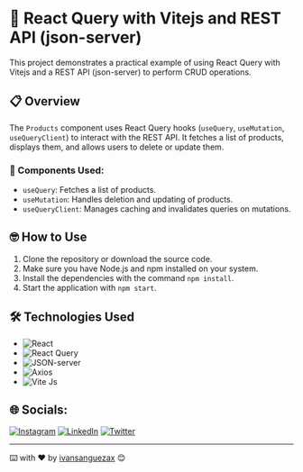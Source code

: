 # 🚀 React Query with Vitejs and REST API (json-server)
This project demonstrates a practical example of using React Query with Vitejs and a REST API (json-server) to perform CRUD operations.

## 📋 Overview

The `Products` component uses React Query hooks (`useQuery`, `useMutation`, `useQueryClient`) to interact with the REST API. It fetches a list of products, displays them, and allows users to delete or update them.

### 🧩 Components Used:

- `useQuery`: Fetches a list of products.
- `useMutation`: Handles deletion and updating of products.
- `useQueryClient`: Manages caching and invalidates queries on mutations.

## 🤓 How to Use

1. Clone the repository or download the source code.
2. Make sure you have Node.js and npm installed on your system.
3. Install the dependencies with the command `npm install`.
4. Start the application with `npm start`.

## 🛠️ Technologies Used

- ![React](https://img.shields.io/badge/React-%2320232a.svg?style=flat&logo=react&logoColor=%2361DAFB)
- ![React Query](https://img.shields.io/badge/React%20Query-%23000000.svg?style=flat)
- ![JSON-server](https://img.shields.io/badge/JSON%20server-%23000000.svg?style=flat)
- ![Axios](https://img.shields.io/badge/Axios-%23000000.svg?style=flat)
- ![Vite Js](https://img.shields.io/badge/Vite%20Js-%230646F0.svg?style=flat&logo=vite&logoColor=white)


## 🌐 Socials:
[![Instagram](https://img.shields.io/badge/Instagram-%23E4405F.svg?logo=Instagram&logoColor=white)](https://instagram.com/ivansanguezax) [![LinkedIn](https://img.shields.io/badge/LinkedIn-%230077B5.svg?logo=linkedin&logoColor=white)](https://linkedin.com/in/ivansanguezax) [![Twitter](https://img.shields.io/badge/Twitter-%231DA1F2.svg?logo=Twitter&logoColor=white)](https://twitter.com/ivansanguezax) 

---
⌨️ with ❤️ by [ivansanguezax](https://github.com/ivansanguezax) 😊